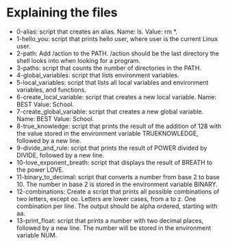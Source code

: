 # Explaining the files
* 0-alias: script that creates an alias. Name: ls. Value: rm *.
* 1-hello_you: script that prints hello user, where user is the current Linux user.
* 2-path: Add /action to the PATH. /action should be the last directory the shell looks into when looking for a program.
* 3-paths: script that counts the number of directories in the PATH.
* 4-global_variables: script that lists environment variables.
* 5-local_variables: script that lists all local variables and environment variables, and functions.
* 6-create_local_variable:  script that creates a new local variable. Name: BEST Value: School.
* 7-create_global_variable: script that creates a new global variable. Name: BEST Value: School.
* 8-true_knowledge: script that prints the result of the addition of 128 with the value stored in the environment variable TRUEKNOWLEDGE, followed by a new line.
* 9-divide_and_rule: script that prints the result of POWER divided by DIVIDE, followed by a new line.
* 10-love_exponent_breath: script that displays the result of BREATH to the power LOVE.
* 11-binary_to_decimal: script that converts a number from base 2 to base 10. The number in base 2 is stored in the environment variable BINARY.
* 12-combinations: Create a script that prints all possible combinations of two letters, except oo. Letters are lower cases, from a to z. One combination per line. The output should be alpha ordered, starting with aa.
* 13-print_float: script that prints a number with two decimal places, followed by a new line. The number will be stored in the environment variable NUM.
